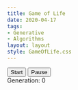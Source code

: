 ```yaml
---
title: Game of Life
date: 2020-04-17
tags:
- Generative
- Algorithms
layout: layout
style: GameOfLife.css
---
```


<div id="container">
	<button id="startButton">Start</button>
	<button id="pauseButton">Pause</button>
	<br>
	<span id="generationNumber">Generation: 0</span>
	<br>
	<div id="cellContainer"></div>
</div>

<script>
const grid = {};
let cellRows;
let cellColumns;
let paused = false;
let generationNumber = 0;
let generationCounter;

grid.getCell = function (column, row) {
  return grid[`${column}x${row}`];
};

function startGame() {
  console.log("Game Started");
  paused = false;
  let interval = setInterval(nextGeneration, 1);
  generationCounter = document.getElementById("generationNumber");
}

function pauseGame() {
  paused = true;
}

function nextGeneration() {
  if (paused) {
    return;
  }
  const cellsCoordinates = Object.keys(grid);

  for (let i = 0; i < Object.keys(grid).length; i++) {
    let cell = grid[cellsCoordinates[i]];
    let aliveNeighbors = checkNeighbors(cell.column, cell.row);
    if (cell.alive) {
      if (aliveNeighbors < 2) {
        cell.alive = false;
        deactivateCell(cell.column, cell.row);
      } else if (aliveNeighbors > 3) {
        cell.alive = false;
        deactivateCell(cell.column, cell.row);
      }
    } else if (!cell.alive && aliveNeighbors === 3) {
      cell.alive = true;
      activateCell(cell.column, cell.row);
    }
  }

  generationNumber = generationNumber + 1;
  generationCounter.innerHTML = `Generation: ${generationNumber}`;
}

function onClickActivateCell(event) {
  cell = event.target;
  cell.className = "cell alive";
  populateAliveCellsList(cell.column, cell.row);
  checkNeighbors(cell.column, cell.row);
}

function deactivateCell(column, row) {
  document.getElementById(`${column}x${row}`).className = "cell dead";
}

function activateCell(column, row) {
  document.getElementById(`${column}x${row}`).className = "cell alive";
}

function populateAliveCellsList(column, row) {
  grid.getCell(column, row).alive = true;
}

function checkNeighbors(j, i) {
  let aliveNeighbors = 0;
  let neighbors = [
    [j - 1, i - 1],
    [j - 1, i],
    [j - 1, i + 1],
    [j, i - 1],
    [j, i + 1],
    [j + 1, i - 1],
    [j + 1, i],
    [j + 1, i + 1],
  ];

  for (let k = 0; k < neighbors.length; k++) {
    if (
      neighbors[k][0] >= 0 &&
      neighbors[k][0] < cellRows &&
      neighbors[k][1] >= 0 &&
      neighbors[k][1] < cellColumns
    ) {
      let neighborToCheck = grid.getCell(neighbors[k][0], neighbors[k][1]);
      if (neighborToCheck.alive === true) {
        aliveNeighbors++;
      }
    }
  }
  return aliveNeighbors;
}

/* Generate cells */
window.addEventListener("DOMContentLoaded", () => {
  const container = document.getElementById("cellContainer");
  const width = container.clientWidth;
  const height = container.clientHeight;
  console.log(`Container dimensions: ${width} x ${height}`);

  const cellsNumber = (width / 10) * (height / 10);
  console.log(`Total number of cells generated: ${cellsNumber}`);
  cellRows = width / 10;
  cellColumns = height / 10;

  for (let i = 0; i < cellRows; i++) {
    for (let j = 0; j < cellColumns; j++) {
      let cell = document.createElement("div");
      cell.id = j + "x" + i;
      cell.column = j;
      cell.row = i;

      /* all cells are dead at the time of generation */
      cell.className = "cell dead";
      cell.clientHeight = height / 10;
      cell.clientWidth = width / 10;
      cell.addEventListener("click", onClickActivateCell, false);
      container.appendChild(cell);

      /* Add cell to grid array */
      const cellGrid = {
        column: j,
        row: i,
        alive: false,
      };
      grid[`${j}x${i}`] = cellGrid;
    }
  }

  document
    .getElementById("startButton")
    .addEventListener("click", startGame, false);

  document
    .getElementById("pauseButton")
    .addEventListener("click", pauseGame, false);
});
</script>
